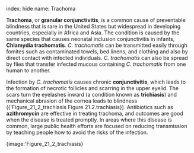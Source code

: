 index: hide
name: Trachoma

 **Trachoma**, or  **granular conjunctivitis**, is a common cause of preventable blindness that is rare in the United States but widespread in developing countries, especially in Africa and Asia. The condition is caused by the same species that causes neonatal inclusion conjunctivitis in infants,  **Chlamydia trachomatis**.  *C. trachomatis* can be transmitted easily through fomites such as contaminated towels, bed linens, and clothing and also by direct contact with infected individuals.  *C. trachomatis* can also be spread by flies that transfer infected mucous containing  *C. trachomatis* from one human to another.

Infection by  *C. trachomatis* causes chronic  **conjunctivitis**, which leads to the formation of necrotic follicles and scarring in the upper eyelid. The scars turn the eyelashes inward (a condition known as  **trichiasis**) and mechanical abrasion of the cornea leads to blindness ({'Figure_21_2_trachiasis Figure 21.2.trachiasis}). Antibiotics such as  **azithromycin** are effective in treating trachoma, and outcomes are good when the disease is treated promptly. In areas where this disease is common, large public health efforts are focused on reducing transmission by teaching people how to avoid the risks of the infection.


{image:'Figure_21_2_trachiasis}
        
